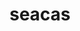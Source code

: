 ---
title: "seacas"
layout: cache
categories: [package, develop]
meta: {"compilers": ["gcc@=11.1.0", "gcc@=11.4.0", "msvc@=19.39.33523"], "num_specs": 44, "num_specs_by_stack": {"data-vis-sdk": 11, "e4s": 30, "root": 44, "windows-vis": 3}, "oss": ["ubuntu20.04", "ubuntu22.04", "windows10.0.20348"], "platforms": ["linux", "windows"], "stacks": ["data-vis-sdk", "e4s", "root", "windows-vis"], "targets": ["x86_64", "x86_64_v3"], "versions": ["2022-10-14", "2024-06-27"]}
spec_details: [{"compiler": "gcc@=11.4.0", "hash": "2fzcniccrdju425uizn7eufi2aoqgizk", "os": "ubuntu22.04", "platform": "linux", "size": "-", "stacks": ["e4s", "root"], "target": "x86_64_v3", "variants": ["~adios2", "+applications", "build_system=cmake", "build_type=Release", "+cgns", "~faodel", "+fortran", "generator=make", "~ipo", "+legacy", "~libcatalyst", "+matio", "~metis", "+mpi", "~pamgen", "patches=d088208", "+shared", "+tests", "~thread_safe", "+x11", "~zlib"], "versions": ["2022-10-14"]}, {"compiler": "gcc@=11.4.0", "hash": "3jaalt3wnljqhsjkciobxhcyfbie64tl", "os": "ubuntu22.04", "platform": "linux", "size": "-", "stacks": ["e4s", "root"], "target": "x86_64_v3", "variants": ["~adios2", "+applications", "build_system=cmake", "build_type=Release", "+cgns", "~faodel", "+fortran", "generator=make", "~ipo", "+legacy", "~libcatalyst", "+matio", "~metis", "+mpi", "~pamgen", "patches=d088208", "+shared", "+tests", "~thread_safe", "+x11", "~zlib"], "versions": ["2022-10-14"]}, {"compiler": "gcc@=11.4.0", "hash": "3mq2waquzby4f3kpbngxkdg5uflqqnxd", "os": "ubuntu22.04", "platform": "linux", "size": "-", "stacks": ["e4s", "root"], "target": "x86_64_v3", "variants": ["~adios2", "+applications", "build_system=cmake", "build_type=Release", "+cgns", "~faodel", "+fortran", "generator=make", "~ipo", "+legacy", "~libcatalyst", "+matio", "~metis", "+mpi", "~pamgen", "+shared", "+tests", "~thread_safe", "+x11", "~zlib"], "versions": ["2024-06-27"]}, {"compiler": "gcc@=11.4.0", "hash": "3oumpijprute4jalmkhthmcbaszr57fz", "os": "ubuntu22.04", "platform": "linux", "size": "-", "stacks": ["e4s", "root"], "target": "x86_64_v3", "variants": ["~adios2", "+applications", "build_system=cmake", "build_type=Release", "+cgns", "~faodel", "+fortran", "generator=make", "~ipo", "+legacy", "~libcatalyst", "+matio", "~metis", "+mpi", "~pamgen", "patches=d088208", "+shared", "+tests", "~thread_safe", "+x11", "~zlib"], "versions": ["2022-10-14"]}, {"compiler": "gcc@=11.1.0", "hash": "4tqeo2tjycshzqfmvdir7tytdctcmd3o", "os": "ubuntu20.04", "platform": "linux", "size": "-", "stacks": ["data-vis-sdk", "root"], "target": "x86_64_v3", "variants": ["~adios2", "+applications", "build_system=cmake", "build_type=Release", "+cgns", "~faodel", "+fortran", "generator=make", "~ipo", "+legacy", "~libcatalyst", "+matio", "~metis", "+mpi", "~pamgen", "patches=d088208", "+shared", "+tests", "~thread_safe", "+x11", "~zlib"], "versions": ["2022-10-14"]}, {"compiler": "gcc@=11.1.0", "hash": "6xuthvrebcfalyvniaz6lbbcmiiqpkdt", "os": "ubuntu20.04", "platform": "linux", "size": "-", "stacks": ["data-vis-sdk", "root"], "target": "x86_64_v3", "variants": ["~adios2", "+applications", "build_system=cmake", "build_type=Release", "+cgns", "~faodel", "+fortran", "generator=make", "~ipo", "+legacy", "~libcatalyst", "+matio", "~metis", "+mpi", "~pamgen", "patches=d088208", "+shared", "+tests", "~thread_safe", "+x11", "~zlib"], "versions": ["2022-10-14"]}, {"compiler": "gcc@=11.4.0", "hash": "7wld2hcsl7czhugjdq55pgmkb64xdvhf", "os": "ubuntu22.04", "platform": "linux", "size": "-", "stacks": ["e4s", "root"], "target": "x86_64_v3", "variants": ["~adios2", "+applications", "build_system=cmake", "build_type=Release", "+cgns", "~faodel", "+fortran", "generator=make", "~ipo", "+legacy", "~libcatalyst", "+matio", "~metis", "+mpi", "~pamgen", "+shared", "+tests", "~thread_safe", "+x11", "~zlib"], "versions": ["2024-06-27"]}, {"compiler": "gcc@=11.4.0", "hash": "afqesscfh47qojiyuduaqcdlnvcm3zr5", "os": "ubuntu22.04", "platform": "linux", "size": "-", "stacks": ["e4s", "root"], "target": "x86_64_v3", "variants": ["~adios2", "+applications", "build_system=cmake", "build_type=Release", "+cgns", "~faodel", "+fortran", "generator=make", "~ipo", "+legacy", "~libcatalyst", "+matio", "~metis", "+mpi", "~pamgen", "patches=d088208", "+shared", "+tests", "~thread_safe", "+x11", "~zlib"], "versions": ["2022-10-14"]}, {"compiler": "gcc@=11.4.0", "hash": "ar4rhwoqfyjhxoywy27fb2acmwcqbsji", "os": "ubuntu22.04", "platform": "linux", "size": "-", "stacks": ["e4s", "root"], "target": "x86_64_v3", "variants": ["~adios2", "+applications", "build_system=cmake", "build_type=Release", "+cgns", "~faodel", "+fortran", "generator=make", "~ipo", "+legacy", "~libcatalyst", "+matio", "~metis", "+mpi", "~pamgen", "+shared", "+tests", "~thread_safe", "+x11", "~zlib"], "versions": ["2024-06-27"]}, {"compiler": "gcc@=11.1.0", "hash": "dos4y5oaml25klpzs3akdwhnuaqutfh4", "os": "ubuntu20.04", "platform": "linux", "size": "-", "stacks": ["data-vis-sdk", "root"], "target": "x86_64_v3", "variants": ["~adios2", "+applications", "build_system=cmake", "build_type=Release", "+cgns", "~faodel", "+fortran", "generator=make", "~ipo", "+legacy", "~libcatalyst", "+matio", "~metis", "+mpi", "~pamgen", "patches=d088208", "+shared", "+tests", "~thread_safe", "+x11", "~zlib"], "versions": ["2022-10-14"]}, {"compiler": "gcc@=11.4.0", "hash": "emyksah7et5eezc3ytg3fq2iascxejhd", "os": "ubuntu22.04", "platform": "linux", "size": "-", "stacks": ["e4s", "root"], "target": "x86_64_v3", "variants": ["~adios2", "+applications", "build_system=cmake", "build_type=Release", "+cgns", "~faodel", "+fortran", "generator=make", "~ipo", "+legacy", "~libcatalyst", "+matio", "~metis", "+mpi", "~pamgen", "patches=d088208", "+shared", "+tests", "~thread_safe", "+x11", "~zlib"], "versions": ["2022-10-14"]}, {"compiler": "gcc@=11.1.0", "hash": "f5tvr2kvxsbcyrnf2gad5xfunebcalwh", "os": "ubuntu20.04", "platform": "linux", "size": "-", "stacks": ["data-vis-sdk", "root"], "target": "x86_64_v3", "variants": ["~adios2", "+applications", "build_system=cmake", "build_type=Release", "+cgns", "~faodel", "+fortran", "generator=make", "~ipo", "+legacy", "~libcatalyst", "+matio", "~metis", "+mpi", "~pamgen", "patches=d088208", "+shared", "+tests", "~thread_safe", "+x11", "~zlib"], "versions": ["2022-10-14"]}, {"compiler": "msvc@=19.39.33523", "hash": "futjcbvikm2q64mpx3rtve5e6zmrnr6p", "os": "windows10.0.20348", "platform": "windows", "size": "-", "stacks": ["root", "windows-vis"], "target": "x86_64", "variants": ["~adios2", "+applications", "build_system=cmake", "build_type=Release", "+cgns", "~faodel", "~fortran", "generator=ninja", "~ipo", "+legacy", "~libcatalyst", "~matio", "~metis", "~mpi", "~pamgen", "patches=d088208", "~shared", "+tests", "~thread_safe", "~x11", "~zlib"], "versions": ["2022-10-14"]}, {"compiler": "gcc@=11.4.0", "hash": "gfifabrrxwbtzsoor2ssyrvoci4xqj7i", "os": "ubuntu22.04", "platform": "linux", "size": "-", "stacks": ["e4s", "root"], "target": "x86_64_v3", "variants": ["~adios2", "+applications", "build_system=cmake", "build_type=Release", "+cgns", "~faodel", "+fortran", "generator=make", "~ipo", "+legacy", "~libcatalyst", "+matio", "~metis", "+mpi", "~pamgen", "patches=d088208", "+shared", "+tests", "~thread_safe", "+x11", "~zlib"], "versions": ["2022-10-14"]}, {"compiler": "gcc@=11.4.0", "hash": "gtxt3xqcatotqlhzpnej4stl3lhxr35b", "os": "ubuntu22.04", "platform": "linux", "size": "-", "stacks": ["e4s", "root"], "target": "x86_64_v3", "variants": ["~adios2", "+applications", "build_system=cmake", "build_type=Release", "+cgns", "~faodel", "+fortran", "generator=make", "~ipo", "+legacy", "~libcatalyst", "+matio", "~metis", "+mpi", "~pamgen", "patches=d088208", "+shared", "+tests", "~thread_safe", "+x11", "~zlib"], "versions": ["2022-10-14"]}, {"compiler": "msvc@=19.39.33523", "hash": "idop4tlyjvv22r3pu7swz5krwt5im2pj", "os": "windows10.0.20348", "platform": "windows", "size": "-", "stacks": ["root", "windows-vis"], "target": "x86_64", "variants": ["~adios2", "+applications", "build_system=cmake", "build_type=Release", "+cgns", "~faodel", "~fortran", "generator=ninja", "~ipo", "+legacy", "~libcatalyst", "~matio", "~metis", "~mpi", "~pamgen", "patches=d088208", "~shared", "+tests", "~thread_safe", "~x11", "~zlib"], "versions": ["2022-10-14"]}, {"compiler": "gcc@=11.1.0", "hash": "ij25d2kq5ewwdpiynagsyfdlwurags25", "os": "ubuntu20.04", "platform": "linux", "size": "-", "stacks": ["data-vis-sdk", "root"], "target": "x86_64_v3", "variants": ["~adios2", "+applications", "build_system=cmake", "build_type=Release", "+cgns", "~faodel", "+fortran", "generator=make", "~ipo", "+legacy", "~libcatalyst", "+matio", "~metis", "+mpi", "~pamgen", "patches=d088208", "+shared", "+tests", "~thread_safe", "+x11", "~zlib"], "versions": ["2022-10-14"]}, {"compiler": "gcc@=11.4.0", "hash": "iobzqyranvhrejixi6svnjftgw4dqc3z", "os": "ubuntu22.04", "platform": "linux", "size": "-", "stacks": ["e4s", "root"], "target": "x86_64_v3", "variants": ["~adios2", "+applications", "build_system=cmake", "build_type=Release", "+cgns", "~faodel", "+fortran", "generator=make", "~ipo", "+legacy", "~libcatalyst", "+matio", "~metis", "+mpi", "~pamgen", "+shared", "+tests", "~thread_safe", "+x11", "~zlib"], "versions": ["2024-06-27"]}, {"compiler": "gcc@=11.4.0", "hash": "kiqz6sjwufui45grtkr6tj5szajblvlm", "os": "ubuntu22.04", "platform": "linux", "size": "-", "stacks": ["e4s", "root"], "target": "x86_64_v3", "variants": ["~adios2", "+applications", "build_system=cmake", "build_type=Release", "+cgns", "~faodel", "+fortran", "generator=make", "~ipo", "+legacy", "~libcatalyst", "+matio", "~metis", "+mpi", "~pamgen", "patches=d088208", "+shared", "+tests", "~thread_safe", "+x11", "~zlib"], "versions": ["2022-10-14"]}, {"compiler": "gcc@=11.4.0", "hash": "kslizn5kqzczifmzua75sxinpwvp4aup", "os": "ubuntu22.04", "platform": "linux", "size": "-", "stacks": ["e4s", "root"], "target": "x86_64_v3", "variants": ["~adios2", "+applications", "build_system=cmake", "build_type=Release", "+cgns", "~faodel", "+fortran", "generator=make", "~ipo", "+legacy", "~libcatalyst", "+matio", "~metis", "+mpi", "~pamgen", "patches=d088208", "+shared", "+tests", "~thread_safe", "+x11", "~zlib"], "versions": ["2022-10-14"]}, {"compiler": "gcc@=11.4.0", "hash": "lgrrvywns2bjbezkat6s3zlbm4zsyz7t", "os": "ubuntu22.04", "platform": "linux", "size": "-", "stacks": ["e4s", "root"], "target": "x86_64_v3", "variants": ["~adios2", "+applications", "build_system=cmake", "build_type=Release", "+cgns", "~faodel", "+fortran", "generator=make", "~ipo", "+legacy", "~libcatalyst", "+matio", "~metis", "+mpi", "~pamgen", "patches=d088208", "+shared", "+tests", "~thread_safe", "+x11", "~zlib"], "versions": ["2022-10-14"]}, {"compiler": "gcc@=11.4.0", "hash": "lptvafobj4euqbkrrelfo56grrxuuylq", "os": "ubuntu22.04", "platform": "linux", "size": "-", "stacks": ["e4s", "root"], "target": "x86_64_v3", "variants": ["~adios2", "+applications", "build_system=cmake", "build_type=Release", "+cgns", "~faodel", "+fortran", "generator=make", "~ipo", "+legacy", "~libcatalyst", "+matio", "~metis", "+mpi", "~pamgen", "+shared", "+tests", "~thread_safe", "+x11", "~zlib"], "versions": ["2024-06-27"]}, {"compiler": "gcc@=11.4.0", "hash": "mdy2opabcqfcxhfbyisgzavbmptdzewu", "os": "ubuntu22.04", "platform": "linux", "size": "-", "stacks": ["e4s", "root"], "target": "x86_64_v3", "variants": ["~adios2", "+applications", "build_system=cmake", "build_type=Release", "+cgns", "~faodel", "+fortran", "generator=make", "~ipo", "+legacy", "~libcatalyst", "+matio", "~metis", "+mpi", "~pamgen", "patches=d088208", "+shared", "+tests", "~thread_safe", "+x11", "~zlib"], "versions": ["2022-10-14"]}, {"compiler": "gcc@=11.4.0", "hash": "miilcjosvcaqckmhckqjj6kagiwl6dij", "os": "ubuntu22.04", "platform": "linux", "size": "-", "stacks": ["e4s", "root"], "target": "x86_64_v3", "variants": ["~adios2", "+applications", "build_system=cmake", "build_type=Release", "+cgns", "~faodel", "+fortran", "generator=make", "~ipo", "+legacy", "~libcatalyst", "+matio", "~metis", "+mpi", "~pamgen", "+shared", "+tests", "~thread_safe", "+x11", "~zlib"], "versions": ["2024-06-27"]}, {"compiler": "gcc@=11.4.0", "hash": "mvnxzhbu3g26kx5rf6n4b2kfwvz36vqz", "os": "ubuntu22.04", "platform": "linux", "size": "-", "stacks": ["e4s", "root"], "target": "x86_64_v3", "variants": ["~adios2", "+applications", "build_system=cmake", "build_type=Release", "+cgns", "~faodel", "+fortran", "generator=make", "~ipo", "+legacy", "~libcatalyst", "+matio", "~metis", "+mpi", "~pamgen", "patches=d088208", "+shared", "+tests", "~thread_safe", "+x11", "~zlib"], "versions": ["2022-10-14"]}, {"compiler": "gcc@=11.4.0", "hash": "nkd5fa3gk3gniqye5nusinpvu7auxioy", "os": "ubuntu22.04", "platform": "linux", "size": "-", "stacks": ["e4s", "root"], "target": "x86_64_v3", "variants": ["~adios2", "+applications", "build_system=cmake", "build_type=Release", "+cgns", "~faodel", "+fortran", "generator=make", "~ipo", "+legacy", "~libcatalyst", "+matio", "~metis", "+mpi", "~pamgen", "+shared", "+tests", "~thread_safe", "+x11", "~zlib"], "versions": ["2024-06-27"]}, {"compiler": "msvc@=19.39.33523", "hash": "oekeext4viwwo7mhepxldom4jhx3qjix", "os": "windows10.0.20348", "platform": "windows", "size": "-", "stacks": ["root", "windows-vis"], "target": "x86_64", "variants": ["~adios2", "+applications", "build_system=cmake", "build_type=Release", "+cgns", "~faodel", "~fortran", "generator=ninja", "~ipo", "+legacy", "~libcatalyst", "~matio", "~metis", "~mpi", "~pamgen", "patches=d088208", "~shared", "+tests", "~thread_safe", "~x11", "~zlib"], "versions": ["2022-10-14"]}, {"compiler": "gcc@=11.4.0", "hash": "ooyq2f77a3ncbfnq6prciihuv2hgfhw4", "os": "ubuntu22.04", "platform": "linux", "size": "-", "stacks": ["e4s", "root"], "target": "x86_64_v3", "variants": ["~adios2", "+applications", "build_system=cmake", "build_type=Release", "+cgns", "~faodel", "+fortran", "generator=make", "~ipo", "+legacy", "~libcatalyst", "+matio", "~metis", "+mpi", "~pamgen", "patches=d088208", "+shared", "+tests", "~thread_safe", "+x11", "~zlib"], "versions": ["2022-10-14"]}, {"compiler": "gcc@=11.4.0", "hash": "q3mkmxppvmwezot7xuniwjz64nb6oxun", "os": "ubuntu22.04", "platform": "linux", "size": "-", "stacks": ["e4s", "root"], "target": "x86_64_v3", "variants": ["~adios2", "+applications", "build_system=cmake", "build_type=Release", "+cgns", "~faodel", "+fortran", "generator=make", "~ipo", "+legacy", "~libcatalyst", "+matio", "~metis", "+mpi", "~pamgen", "+shared", "+tests", "~thread_safe", "+x11", "~zlib"], "versions": ["2024-06-27"]}, {"compiler": "gcc@=11.1.0", "hash": "qjpe54p5iflhy6xnpdqhnqade5nsc5w2", "os": "ubuntu20.04", "platform": "linux", "size": "-", "stacks": ["data-vis-sdk", "root"], "target": "x86_64_v3", "variants": ["~adios2", "+applications", "build_system=cmake", "build_type=Release", "+cgns", "~faodel", "+fortran", "generator=make", "~ipo", "+legacy", "~libcatalyst", "+matio", "~metis", "+mpi", "~pamgen", "patches=d088208", "+shared", "+tests", "~thread_safe", "+x11", "~zlib"], "versions": ["2022-10-14"]}, {"compiler": "gcc@=11.4.0", "hash": "reenkthjzqmw6keorrswzzowf2ez5tia", "os": "ubuntu22.04", "platform": "linux", "size": "-", "stacks": ["e4s", "root"], "target": "x86_64_v3", "variants": ["~adios2", "+applications", "build_system=cmake", "build_type=Release", "+cgns", "~faodel", "+fortran", "generator=make", "~ipo", "+legacy", "~libcatalyst", "+matio", "~metis", "+mpi", "~pamgen", "patches=d088208", "+shared", "+tests", "~thread_safe", "+x11", "~zlib"], "versions": ["2022-10-14"]}, {"compiler": "gcc@=11.4.0", "hash": "rmzqox6y4ccsqpzwib24eoiekw55gv4q", "os": "ubuntu22.04", "platform": "linux", "size": "-", "stacks": ["e4s", "root"], "target": "x86_64_v3", "variants": ["~adios2", "+applications", "build_system=cmake", "build_type=Release", "+cgns", "~faodel", "+fortran", "generator=make", "~ipo", "+legacy", "~libcatalyst", "+matio", "~metis", "+mpi", "~pamgen", "patches=d088208", "+shared", "+tests", "~thread_safe", "+x11", "~zlib"], "versions": ["2022-10-14"]}, {"compiler": "gcc@=11.1.0", "hash": "sef3fmiwv6zbo7froekskd3c2dqdmban", "os": "ubuntu20.04", "platform": "linux", "size": "-", "stacks": ["data-vis-sdk", "root"], "target": "x86_64_v3", "variants": ["~adios2", "+applications", "build_system=cmake", "build_type=Release", "+cgns", "~faodel", "+fortran", "generator=make", "~ipo", "+legacy", "~libcatalyst", "+matio", "~metis", "+mpi", "~pamgen", "patches=d088208", "+shared", "+tests", "~thread_safe", "+x11", "~zlib"], "versions": ["2022-10-14"]}, {"compiler": "gcc@=11.4.0", "hash": "sgvykw6laq7sabnkio4sswkftfomcix2", "os": "ubuntu22.04", "platform": "linux", "size": "-", "stacks": ["e4s", "root"], "target": "x86_64_v3", "variants": ["~adios2", "+applications", "build_system=cmake", "build_type=Release", "+cgns", "~faodel", "+fortran", "generator=make", "~ipo", "+legacy", "~libcatalyst", "+matio", "~metis", "+mpi", "~pamgen", "patches=d088208", "+shared", "+tests", "~thread_safe", "+x11", "~zlib"], "versions": ["2022-10-14"]}, {"compiler": "gcc@=11.4.0", "hash": "ubh6yqmjejzlu4e4fipwwz43iko73zuw", "os": "ubuntu22.04", "platform": "linux", "size": "-", "stacks": ["e4s", "root"], "target": "x86_64_v3", "variants": ["~adios2", "+applications", "build_system=cmake", "build_type=Release", "+cgns", "~faodel", "+fortran", "generator=make", "~ipo", "+legacy", "~libcatalyst", "+matio", "~metis", "+mpi", "~pamgen", "+shared", "+tests", "~thread_safe", "+x11", "~zlib"], "versions": ["2024-06-27"]}, {"compiler": "gcc@=11.4.0", "hash": "vdbcbagvxfk62fslf4svwdpcpzawcvhy", "os": "ubuntu22.04", "platform": "linux", "size": "-", "stacks": ["e4s", "root"], "target": "x86_64_v3", "variants": ["~adios2", "+applications", "build_system=cmake", "build_type=Release", "+cgns", "~faodel", "+fortran", "generator=make", "~ipo", "+legacy", "~libcatalyst", "+matio", "~metis", "+mpi", "~pamgen", "patches=d088208", "+shared", "+tests", "~thread_safe", "+x11", "~zlib"], "versions": ["2022-10-14"]}, {"compiler": "gcc@=11.1.0", "hash": "wwndqmnpbc442dgzntrprb7iwhp5xidj", "os": "ubuntu20.04", "platform": "linux", "size": "-", "stacks": ["data-vis-sdk", "root"], "target": "x86_64_v3", "variants": ["~adios2", "+applications", "build_system=cmake", "build_type=Release", "+cgns", "~faodel", "+fortran", "generator=make", "~ipo", "+legacy", "~libcatalyst", "+matio", "~metis", "+mpi", "~pamgen", "patches=d088208", "+shared", "+tests", "~thread_safe", "+x11", "~zlib"], "versions": ["2022-10-14"]}, {"compiler": "gcc@=11.1.0", "hash": "x4hgqxqvb7bzifjycudsdfbhpewlh63w", "os": "ubuntu20.04", "platform": "linux", "size": "-", "stacks": ["data-vis-sdk", "root"], "target": "x86_64_v3", "variants": ["~adios2", "+applications", "build_system=cmake", "build_type=Release", "+cgns", "~faodel", "+fortran", "generator=make", "~ipo", "+legacy", "~libcatalyst", "+matio", "~metis", "+mpi", "~pamgen", "patches=d088208", "+shared", "+tests", "~thread_safe", "+x11", "~zlib"], "versions": ["2022-10-14"]}, {"compiler": "gcc@=11.4.0", "hash": "xq4diilloo3nsi7453hcbe2py3boofbl", "os": "ubuntu22.04", "platform": "linux", "size": "-", "stacks": ["e4s", "root"], "target": "x86_64_v3", "variants": ["~adios2", "+applications", "build_system=cmake", "build_type=Release", "+cgns", "~faodel", "+fortran", "generator=make", "~ipo", "+legacy", "~libcatalyst", "+matio", "~metis", "+mpi", "~pamgen", "patches=d088208", "+shared", "+tests", "~thread_safe", "+x11", "~zlib"], "versions": ["2022-10-14"]}, {"compiler": "gcc@=11.4.0", "hash": "y4oizykjht7uf3ph3l3anlpk2ooxxy65", "os": "ubuntu22.04", "platform": "linux", "size": "-", "stacks": ["e4s", "root"], "target": "x86_64_v3", "variants": ["~adios2", "+applications", "build_system=cmake", "build_type=Release", "+cgns", "~faodel", "+fortran", "generator=make", "~ipo", "+legacy", "~libcatalyst", "+matio", "~metis", "+mpi", "~pamgen", "+shared", "+tests", "~thread_safe", "+x11", "~zlib"], "versions": ["2024-06-27"]}, {"compiler": "gcc@=11.4.0", "hash": "yn2brkjumpp7ssy7v672tefegyh3rtt6", "os": "ubuntu22.04", "platform": "linux", "size": "-", "stacks": ["e4s", "root"], "target": "x86_64_v3", "variants": ["~adios2", "+applications", "build_system=cmake", "build_type=Release", "+cgns", "~faodel", "+fortran", "generator=make", "~ipo", "+legacy", "~libcatalyst", "+matio", "~metis", "+mpi", "~pamgen", "patches=d088208", "+shared", "+tests", "~thread_safe", "+x11", "~zlib"], "versions": ["2022-10-14"]}, {"compiler": "gcc@=11.4.0", "hash": "zkarlksvq3qb3tozdillqiki3hv6lc2c", "os": "ubuntu22.04", "platform": "linux", "size": "-", "stacks": ["e4s", "root"], "target": "x86_64_v3", "variants": ["~adios2", "+applications", "build_system=cmake", "build_type=Release", "+cgns", "~faodel", "+fortran", "generator=make", "~ipo", "+legacy", "~libcatalyst", "+matio", "~metis", "+mpi", "~pamgen", "patches=d088208", "+shared", "+tests", "~thread_safe", "+x11", "~zlib"], "versions": ["2022-10-14"]}, {"compiler": "gcc@=11.1.0", "hash": "zles32jnekocdxquy32rxjo75ub2e2zv", "os": "ubuntu20.04", "platform": "linux", "size": "-", "stacks": ["data-vis-sdk", "root"], "target": "x86_64_v3", "variants": ["~adios2", "+applications", "build_system=cmake", "build_type=Release", "+cgns", "~faodel", "+fortran", "generator=make", "~ipo", "+legacy", "~libcatalyst", "+matio", "~metis", "+mpi", "~pamgen", "patches=d088208", "+shared", "+tests", "~thread_safe", "+x11", "~zlib"], "versions": ["2022-10-14"]}, {"compiler": "gcc@=11.1.0", "hash": "zslmom7y2pfuj4zjjdklgaylkgm5hu7z", "os": "ubuntu20.04", "platform": "linux", "size": "-", "stacks": ["data-vis-sdk", "root"], "target": "x86_64_v3", "variants": ["~adios2", "+applications", "build_system=cmake", "build_type=Release", "+cgns", "~faodel", "+fortran", "generator=make", "~ipo", "+legacy", "~libcatalyst", "+matio", "~metis", "+mpi", "~pamgen", "patches=d088208", "+shared", "+tests", "~thread_safe", "+x11", "~zlib"], "versions": ["2022-10-14"]}]
---